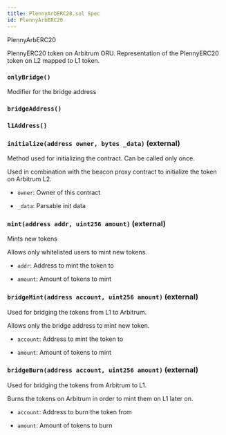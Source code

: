 ```yaml
---
title: PlennyArbERC20.sol Spec
id: PlennyArbERC20
---
```


 PlennyArbERC20

PlennyERC20 token on Arbitrum ORU. Representation of the PlennyERC20 token on L2 mapped to L1 token.


### `onlyBridge()`



   Modifier for the bridge address


### `bridgeAddress()`
### `l1Address()`

### `initialize(address owner, bytes _data)` (external)

Method used for initializing the contract. Can be called only once.


   Used in combination with the beacon proxy contract to initialize the token on Arbitrum L2.


- `owner`: Owner of this contract

- `_data`: Parsable init data



### `mint(address addr, uint256 amount)` (external)

Mints new tokens


   Allows only whitelisted users to mint new tokens.


- `addr`: Address to mint the token to

- `amount`: Amount of tokens to mint



### `bridgeMint(address account, uint256 amount)` (external)

Used for bridging the tokens from L1 to Arbitrum.


   Allows only the bridge address to mint new token.


- `account`: Address to mint the token to

- `amount`: Amount of tokens to mint



### `bridgeBurn(address account, uint256 amount)` (external)

Used for bridging the tokens from Arbitrum to L1.


   Burns the tokens on Arbitrum in order to mint them on L1 later on.


- `account`: Address to burn the token from

- `amount`: Amount of tokens to burn




